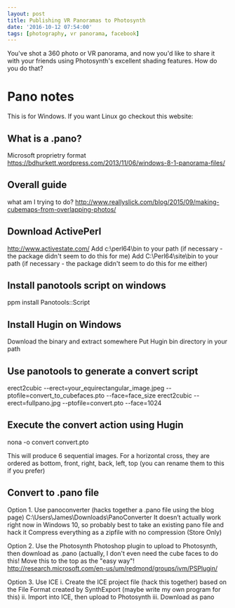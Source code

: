```yaml
---
layout: post
title: Publishing VR Panoramas to Photosynth
date: '2016-10-12 07:54:00'
tags: [photography, vr panorama, facebook]
---
```


You've shot a 360 photo or VR panorama, and now you'd like to share it with your friends using Photosynth's excellent shading features. How do you do that?

Pano notes
====
 
This is for Windows. If you want Linux go checkout this website:
 
What is a .pano?
---
Microsoft proprietry format
https://bdhurkett.wordpress.com/2013/11/06/windows-8-1-panorama-files/
 
 
Overall guide
---
what am I trying to do?
http://www.reallyslick.com/blog/2015/09/making-cubemaps-from-overlapping-photos/
 
 
Download ActivePerl
---
http://www.activestate.com/
Add c:\perl64\bin to your path (if necessary - the package didn't seem to do this for me)
Add C:\Perl64\site\bin to your path (if necessary - the package didn't seem to do this for me either)
 
Install panotools script on windows
---
ppm install Panotools::Script
 
 
Install Hugin on Windows
---
Download the binary and extract somewhere
Put Hugin bin directory in your path
 
Use panotools to generate a convert script
---
erect2cubic --erect=your_equirectangular_image.jpeg --ptofile=convert_to_cubefaces.pto --face=face_size
erect2cubic --erect=fullpano.jpg --ptofile=convert.pto --face=1024
 
Execute the convert action using Hugin
---
nona -o convert convert.pto
 
This will produce 6 sequential images. For a horizontal cross, they are ordered as bottom, front, right, back, left, top (you can rename them to this if you prefer)
 
Convert to .pano file
---
 
Option 1. Use panoconverter (hacks together a .pano file using the blog page)
C:\Users\James\Downloads\PanoConverter
It doesn’t actually work right now in Windows 10, so probably best to take an existing pano file and hack it
Compress everything as a zipfile with no compression (Store Only)
 
Option 2. Use the Photosynth Photoshop plugin to upload to Photosynth, then download as .pano (actually, I don't even need the cube faces to do this! Move this to the top as the "easy way"!
http://research.microsoft.com/en-us/um/redmond/groups/ivm/PSPlugin/
 
Option 3. Use ICE
i. Create the ICE project file (hack this together) based on the File Format created by SynthExport (maybe write my own program for this)
ii. Import into ICE, then upload to Photosynth
iii. Download as pano